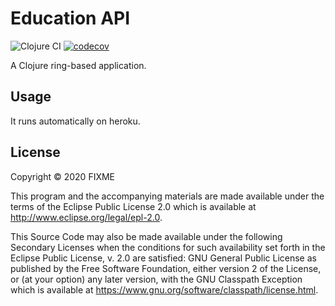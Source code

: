 # Education API

![Clojure CI](https://github.com/rrudakov/ring_leart/workflows/Clojure%20CI/badge.svg?branch=master)
[![codecov](https://codecov.io/gh/rrudakov/education_api/branch/master/graph/badge.svg)](https://codecov.io/gh/rrudakov/education_api)

A Clojure ring-based application.

## Usage

It runs automatically on heroku.

## License

Copyright © 2020 FIXME

This program and the accompanying materials are made available under the
terms of the Eclipse Public License 2.0 which is available at
http://www.eclipse.org/legal/epl-2.0.

This Source Code may also be made available under the following Secondary
Licenses when the conditions for such availability set forth in the Eclipse
Public License, v. 2.0 are satisfied: GNU General Public License as published by
the Free Software Foundation, either version 2 of the License, or (at your
option) any later version, with the GNU Classpath Exception which is available
at https://www.gnu.org/software/classpath/license.html.
